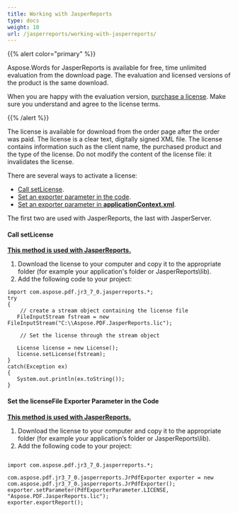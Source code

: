 ```yaml
---
title: Working with JasperReports
type: docs
weight: 10
url: /jasperreports/working-with-jasperreports/
---
```


{{% alert color="primary" %}} 

Aspose.Words for JasperReports is available for free, time unlimited evaluation from the download page. The evaluation and licensed versions of the product is the same download.

When you are happy with the evaluation version, [purchase a license](http://www.aspose.com/purchase/default.aspx). Make sure you understand and agree to the license terms.

{{% /alert %}} 


The license is available for download from the order page after the order was paid. The license is a clear text, digitally signed XML file. The license contains information such as the client name, the purchased product and the type of the license. Do not modify the content of the license file: it invalidates the license.

There are several ways to activate a license:

- [Call setLicense](/pdf/jasperreports/working-with-jasperreports/#call-setlicense).
- [Set an exporter parameter in the code](/pdf/jasperreports/working-with-jasperreports/#set-the-licensefile-exporter-parameter-in-the-code).
- [Set an exporter parameter in **applicationContext.xml**](/pdf/jasperreports/working-with-jasperserver/).

The first two are used with JasperReports, the last with JasperServer.
#### **Call setLicense**
<ins> **This method is used with JasperReports.** 

1. Download the license to your computer and copy it to the appropriate folder (for example your application's folder or JasperReports\lib).
2. Add the following code to your project: 

```
import com.aspose.pdf.jr3_7_0.jasperreports.*;
try
{  
    // create a stream object containing the license file
   FileInputStream fstream = new FileInputStream("C:\\Aspose.PDF.JasperReports.lic");   

    // Set the license through the stream object
  
   License license = new License();
   license.setLicense(fstream);
}
catch(Exception ex)
{
   System.out.println(ex.toString());
}

```

#### **Set the licenseFile Exporter Parameter in the Code**

<ins> **This method is used with JasperReports.** 

1. Download the license to your computer and copy it to the appropriate folder (for example your application’s folder or JasperReports\lib).
2. Add the following code to your project: 

```

import com.aspose.pdf.jr3_7_0.jasperreports.*;

com.aspose.pdf.jr3_7_0.jasperreports.JrPdfExporter exporter = new com.aspose.pdf.jr3_7_0.jasperreports.JrPdfExporter();
exporter.setParameter(PdfExporterParameter.LICENSE, "Aspose.PDF.JasperReports.lic");
exporter.exportReport();

```

